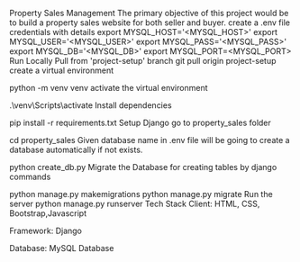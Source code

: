 Property Sales Management
The primary objective of this project would be to build a property sales website for both seller and buyer.
create a .env file credentials with details
export MYSQL_HOST='<MYSQL_HOST>'
export MYSQL_USER='<MYSQL_USER>'
export MYSQL_PASS='<MYSQL_PASS>'
export MYSQL_DB='<MYSQL_DB>'
export MYSQL_PORT=<MYSQL_PORT>
Run Locally
Pull from 'project-setup' branch
  git pull origin project-setup
create a virtual environment

  python -m venv venv
activate the virtual environment

  .\venv\Scripts\activate
Install dependencies

  pip install -r requirements.txt
Setup Django
go to property_sales folder

  cd property_sales
Given database name in .env file will be going to create a database automatically if not exists.

  python create_db.py
Migrate the Database for creating tables by django commands

  python manage.py makemigrations
  python manage.py migrate
Run the server
  python manage.py runserver
Tech Stack
Client: HTML, CSS, Bootstrap,Javascript

Framework: Django

Database: MySQL Database
